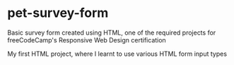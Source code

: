 # pet-survey-form
Basic survey form created using HTML, one of the required projects for freeCodeCamp's Responsive Web Design certification

My first HTML project, where I learnt to use various HTML form input types
